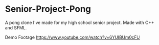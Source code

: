 # Senior-Project-Pong
A pong clone I've made for my high school senior project.
Made with C++ and SFML.

Demo Footage
https://www.youtube.com/watch?v=6YUIBUm0cFU
